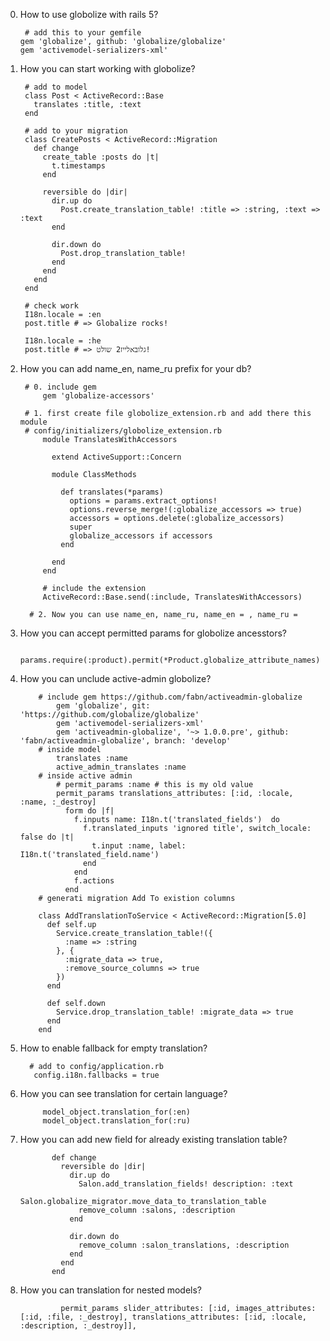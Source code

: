0. How to use globolize with rails 5?
    
        # add this to your gemfile
       gem 'globalize', github: 'globalize/globalize'
       gem 'activemodel-serializers-xml'
       
1. How you can start working with globolize?
      
        # add to model
        class Post < ActiveRecord::Base
          translates :title, :text
        end
        
        # add to your migration
        class CreatePosts < ActiveRecord::Migration
          def change
            create_table :posts do |t|
              t.timestamps
            end

            reversible do |dir|
              dir.up do
                Post.create_translation_table! :title => :string, :text => :text
              end

              dir.down do
                Post.drop_translation_table!
              end
            end
          end
        end
        
        # check work
        I18n.locale = :en
        post.title # => Globalize rocks!

        I18n.locale = :he
        post.title # => גלובאלייז2 שולט!
2. How you can add name_en, name_ru prefix for your db?
        
        # 0. include gem
            gem 'globalize-accessors'
        
        # 1. first create file globolize_extension.rb and add there this module
        # config/initializers/globolize_extension.rb
            module TranslatesWithAccessors

              extend ActiveSupport::Concern

              module ClassMethods

                def translates(*params)
                  options = params.extract_options!
                  options.reverse_merge!(:globalize_accessors => true)
                  accessors = options.delete(:globalize_accessors)
                  super
                  globalize_accessors if accessors
                end

              end
            end

            # include the extension
            ActiveRecord::Base.send(:include, TranslatesWithAccessors)
            
         # 2. Now you can use name_en, name_ru, name_en = , name_ru =
 
 3. How you can accept permitted params for globolize ancesstors?
            
            params.require(:product).permit(*Product.globalize_attribute_names)
        
 4. How you can unclude active-admin globolize?
            
            # include gem https://github.com/fabn/activeadmin-globalize
                gem 'globalize', git: 'https://github.com/globalize/globalize'
                gem 'activemodel-serializers-xml'
                gem 'activeadmin-globalize', '~> 1.0.0.pre', github: 'fabn/activeadmin-globalize', branch: 'develop'
            # inside model
                translates :name
                active_admin_translates :name
            # inside active admin
                # permit_params :name # this is my old value
                permit_params translations_attributes: [:id, :locale, :name, :_destroy]
                  form do |f|
                    f.inputs name: I18n.t('translated_fields')  do
                      f.translated_inputs 'ignored title', switch_locale: false do |t|
                        t.input :name, label: I18n.t('translated_field.name')
                      end
                    end
                    f.actions
                  end
            # generati migration Add To existion columns
            
            class AddTranslationToService < ActiveRecord::Migration[5.0]
              def self.up
                Service.create_translation_table!({
                  :name => :string
                }, {
                  :migrate_data => true,
                  :remove_source_columns => true
                })
              end

              def self.down
                Service.drop_translation_table! :migrate_data => true
              end
            end
                
   5. How to enable fallback for empty translation?
        
            # add to config/application.rb
             config.i18n.fallbacks = true
6. How you can see translation for certain language?

            model_object.translation_for(:en)
            model_object.translation_for(:ru)  
            
7. How you can add new field for already existing translation table?
              
              def change
                reversible do |dir|
                  dir.up do
                    Salon.add_translation_fields! description: :text
                    Salon.globalize_migrator.move_data_to_translation_table
                    remove_column :salons, :description
                  end

                  dir.down do
                    remove_column :salon_translations, :description
                  end
                end
              end
8. How you can translation for nested models?
            
                permit_params slider_attributes: [:id, images_attributes: [:id, :file, :_destroy], translations_attributes: [:id, :locale, :description, :_destroy]],
